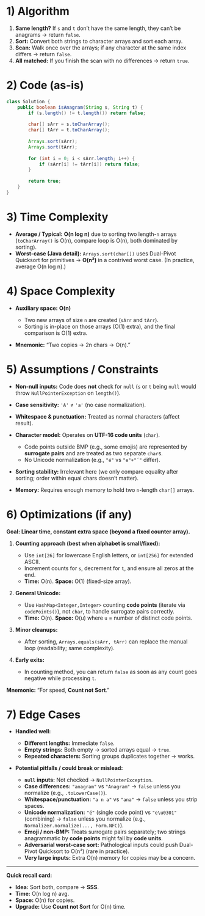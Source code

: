 # 1) Algorithm



1. **Same length?** If `s` and `t` don’t have the same length, they can’t be anagrams → return `false`.
2. **Sort:** Convert both strings to character arrays and sort each array.
3. **Scan:** Walk once over the arrays; if any character at the same index differs → return `false`.
4. **All matched:** If you finish the scan with no differences → return `true`.

# 2) Code (as-is)

```java
class Solution {
    public boolean isAnagram(String s, String t) {
        if (s.length() != t.length()) return false;
        
        char[] sArr = s.toCharArray();
        char[] tArr = t.toCharArray();
        
        Arrays.sort(sArr);
        Arrays.sort(tArr);
        
        for (int i = 0; i < sArr.length; i++) {
            if (sArr[i] != tArr[i]) return false;
        }
        
        return true;
    }
}
```

# 3) Time Complexity

* **Average / Typical:** **O(n log n)** due to sorting two length-`n` arrays (`toCharArray()` is O(n), compare loop is O(n), both dominated by sorting).
* **Worst-case (Java detail):** `Arrays.sort(char[])` uses Dual-Pivot Quicksort for primitives → **O(n²)** in a contrived worst case. (In practice, average O(n log n).)

# 4) Space Complexity

* **Auxiliary space:** **O(n)**

  * Two new arrays of size `n` are created (`sArr` and `tArr`).
  * Sorting is in-place on those arrays (O(1) extra), and the final comparison is O(1) extra.
* **Mnemonic:** “Two copies → 2n chars → O(n).”

# 5) Assumptions / Constraints

* **Non-null inputs:** Code does **not** check for `null` (`s` or `t` being `null` would throw `NullPointerException` on `length()`).
* **Case sensitivity:** `'A'` ≠ `'a'` (no case normalization).
* **Whitespace & punctuation:** Treated as normal characters (affect result).
* **Character model:** Operates on **UTF-16 code units** (`char`).

  * Code points outside BMP (e.g., some emojis) are represented by **surrogate pairs** and are treated as two separate `char`s.
  * No Unicode normalization (e.g., `"é"` vs `"e"+"´"` differ).
* **Sorting stability:** Irrelevant here (we only compare equality after sorting; order within equal chars doesn’t matter).
* **Memory:** Requires enough memory to hold two `n`-length `char[]` arrays.

# 6) Optimizations (if any)

**Goal: Linear time, constant extra space (beyond a fixed counter array).**

1. **Counting approach (best when alphabet is small/fixed):**

   * Use `int[26]` for lowercase English letters, or `int[256]` for extended ASCII.
   * Increment counts for `s`, decrement for `t`, and ensure all zeros at the end.
   * **Time:** O(n). **Space:** O(1) (fixed-size array).
2. **General Unicode:**

   * Use `HashMap<Integer,Integer>` counting **code points** (iterate via `codePoints()`), not `char`, to handle surrogate pairs correctly.
   * **Time:** O(n). **Space:** O(u) where `u` = number of distinct code points.
3. **Minor cleanups:**

   * After sorting, `Arrays.equals(sArr, tArr)` can replace the manual loop (readability; same complexity).
4. **Early exits:**

   * In counting method, you can return `false` as soon as any count goes negative while processing `t`.

**Mnemonic:** “For speed, **Count not Sort**.”

# 7) Edge Cases

* **Handled well:**

  * **Different lengths:** Immediate `false`.
  * **Empty strings:** Both empty → sorted arrays equal → `true`.
  * **Repeated characters:** Sorting groups duplicates together → works.

* **Potential pitfalls / could break or mislead:**

  * **`null` inputs:** Not checked → `NullPointerException`.
  * **Case differences:** `"anagram"` vs `"Anagram"` → `false` unless you normalize (e.g., `.toLowerCase()`).
  * **Whitespace/punctuation:** `"a n a"` vs `"ana"` → `false` unless you strip spaces.
  * **Unicode normalization:** `"é"` (single code point) vs `"e\u0301"` (combining) → `false` unless you normalize (e.g., `Normalizer.normalize(..., Form.NFC)`).
  * **Emoji / non-BMP:** Treats surrogate pairs separately; two strings anagrammatic by **code points** might fail by **code units**.
  * **Adversarial worst-case sort:** Pathological inputs could push Dual-Pivot Quicksort to O(n²) (rare in practice).
  * **Very large inputs:** Extra O(n) memory for copies may be a concern.

---

**Quick recall card:**

* **Idea:** Sort both, compare → **SSS**.
* **Time:** O(n log n) avg.
* **Space:** O(n) for copies.
* **Upgrade:** Use **Count not Sort** for O(n) time.
